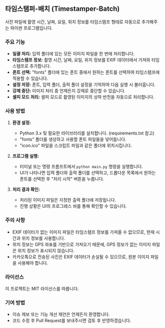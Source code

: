 ## 타임스탬퍼-배치 (Timestamper-Batch)

사진 파일에 촬영 시간, 날짜, 요일, 위치 정보를 타임스탬프 형태로 자동으로 추가해주는 파이썬 프로그램입니다.

### 주요 기능

- **일괄 처리:** 입력 폴더에 있는 모든 이미지 파일을 한 번에 처리합니다.
- **타임스탬프 정보:** 촬영 시간, 날짜, 요일, 위치 정보를 EXIF 데이터에서 가져와 타임스탬프로 추가합니다.
- **폰트 선택:** "fonts" 폴더에 있는 폰트 중에서 원하는 폰트를 선택하여 타임스탬프에 적용할 수 있습니다.
- **설정 저장:** 폰트, 입력 폴더, 출력 폴더 설정을 기억하여 다음 실행 시 불러옵니다.
- **강제 중단:** 이미지 처리 중 언제든지 강제로 중단할 수 있습니다.
- **셀피 모드 처리:** 셀피 모드로 촬영된 이미지의 상하 반전을 자동으로 처리합니다.

### 사용 방법

1. **환경 설정:**
   - Python 3.x 및 필요한 라이브러리를 설치합니다. (requirements.txt 참고)
   - "fonts" 폴더를 생성하고 사용할 폰트 파일들을 넣어둡니다.
   - "icon.ico" 파일을 스크립트 파일과 같은 폴더에 위치시킵니다.

2. **프로그램 실행:**
   - 터미널 또는 명령 프롬프트에서 `python main.py` 명령을 실행합니다.
   - UI가 나타나면 입력 폴더와 출력 폴더를 선택하고, 드롭다운 목록에서 원하는 폰트를 선택한 후 "처리 시작" 버튼을 누릅니다.

3. **처리 결과 확인:**
   - 처리된 이미지 파일은 지정한 출력 폴더에 저장됩니다.
   - 진행 상황은 UI의 프로그레스 바를 통해 확인할 수 있습니다.

### 주의 사항

- EXIF 데이터가 없는 이미지 파일은 타임스탬프 정보를 가져올 수 없으므로, 현재 시간과 위치 정보를 사용합니다.
- 위치 정보는 GPS 좌표를 기반으로 가져오기 때문에, GPS 정보가 없는 이미지 파일은 위치 정보가 표시되지 않습니다.
- 카카오톡으로 전송된 사진은 EXIF 데이터가 손실될 수 있으므로, 원본 이미지 파일을 사용해야 합니다.

### 라이선스

이 프로젝트는 MIT 라이선스를 따릅니다.

### 기여 방법

- 이슈 제보 또는 기능 개선 제안은 언제든지 환영합니다.
- 코드 수정 후 Pull Request를 보내주시면 검토 후 반영하겠습니다.